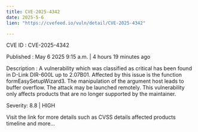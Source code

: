 ```yaml
---
title: CVE-2025-4342
date: 2025-5-6
lien: "https://cvefeed.io/vuln/detail/CVE-2025-4342"

---
```


CVE ID : CVE-2025-4342

Published :  May 6
2025
9:15 a.m. | 4 hours
19 minutes ago

Description : A vulnerability
which was classified as critical
has been found in D-Link DIR-600L up to 2.07B01. Affected by this issue is the function formEasySetupWizard3. The manipulation of the argument host leads to buffer overflow. The attack may be launched remotely. This vulnerability only affects products that are no longer supported by the maintainer.

Severity: 8.8 | HIGH

Visit the link for more details
such as CVSS details
affected products
timeline
and more...
